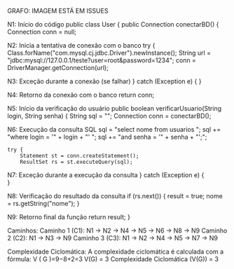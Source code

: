 GRAFO:
IMAGEM ESTÁ EM ISSUES

N1: Início do código
public class User {
    public Connection conectarBD() {
        Connection conn = null;

N2: Inicia a tentativa de conexão com o banco
    try {
        Class.forName("com.mysql.cj.jdbc.Driver").newInstance();
        String url = "jdbc:mysql://127.0.0.1/teste?user=root&password=1234";
        conn = DriverManager.getConnection(url);
        
N3: Exceção durante a conexão (se falhar)
    } catch (Exception e) {
    }
    
N4: Retorno da conexão com o banco
    return conn;
    
N5: Início da verificação do usuário
public boolean verificarUsuario(String login, String senha) {
    String sql = "";
    Connection conn = conectarBD();
    
N6: Execução da consulta SQL
    sql = "select nome from usuarios ";
    sql += "where login = '" + login + "' ";
    sql += "and senha = '" + senha + "';";

    try {
        Statement st = conn.createStatement();
        ResultSet rs = st.executeQuery(sql);

N7: Exceção durante a execução da consulta
    } catch (Exception e) {        
    }

N8: Verificação do resultado da consulta
    if (rs.next()) {
        result = true;
        nome = rs.getString("nome");
    }

N9: Retorno final da função
    return result;
}

Caminhos:
Caminho 1 (C1): N1 → N2 → N4 → N5 → N6 → N8 → N9
Caminho 2 (C2): N1 → N3 → N9
Caminho 3 (C3): N1 → N2 → N4 → N5 → N7 → N9

Complexidade Ciclomática:
A complexidade ciclomática é calculada com a fórmula:
V ( G )=9−8+2=3
V(G) = 3
Complexidade Ciclomática (V(G)) = 3

